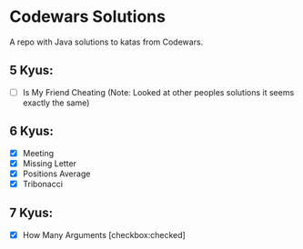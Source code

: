 # Codewars Solutions

A repo with Java solutions to katas from Codewars.

## 5 Kyus:
- [ ] Is My Friend Cheating  (Note: Looked at other peoples solutions it seems exactly the same)

## 6 Kyus:
- [x] Meeting
- [x] Missing Letter
- [x] Positions Average
- [x] Tribonacci 

## 7 Kyus:
- [x] How Many Arguments [checkbox:checked]






